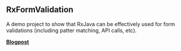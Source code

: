 ## RxFormValidation

A demo project to show that RxJava can be effectively used for form validations (including patter matching, API calls, etc).

**[Blogpost](http://www.jayrambhia.com/blog/rx-form-validations)**
